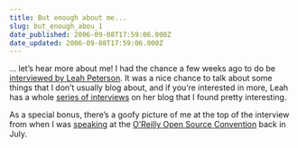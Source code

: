 ```yaml
---
title: But enough about me...
slug: but_enough_abou_1
date_published: 2006-09-08T17:59:06.000Z
date_updated: 2006-09-08T17:59:06.000Z
---
```


… let’s hear more about me! I had the chance a few weeks ago to do be [interviewed by Leah Peterson](http://leahpeah.com/blog/interviews/anil-dash). It was a nice chance to talk about some things that I don’t usually blog about, and if you’re interested in more, Leah has a whole [series of interviews](http://leahpeah.com/blog/posts/category/interviews/) on her blog that I found pretty interesting.

As a special bonus, there’s a goofy picture of me at the top of the interview from when I was [speaking](http://conferences.oreillynet.com/cs/os2006/view/e_sess/9526) at the [O’Reilly Open Source Convention](http://conferences.oreillynet.com/os2006/) back in July.
